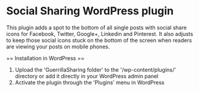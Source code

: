 # Social Sharing WordPress plugin

This plugin adds a spot to the bottom of all single posts with social share icons for Facebook, Twitter, Google+, Linkedin and Pinterest. It also adjusts to keep those social icons stuck on the bottom of the screen when readers are viewing your posts on mobile phones.


== Installation in WordPress ==

1. Upload the 'GuerrillaSharing folder' to the '/wp-content/plugins/' directory or add it directly in your WordPress admin panel
2. Activate the plugin through the 'Plugins' menu in WordPress